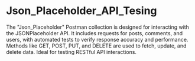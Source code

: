 # Json_Placeholder_API_Tesing
The "Json_Placeholder" Postman collection is designed for interacting with the JSONPlaceholder API. It includes requests for posts, comments, and users, with automated tests to verify response accuracy and performance. Methods like GET, POST, PUT, and DELETE are used to fetch, update, and delete data. Ideal for testing RESTful API interactions.
